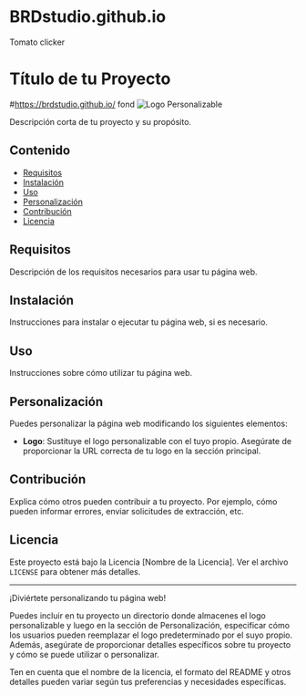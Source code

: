# BRDstudio.github.io
Tomato clicker
# Título de tu Proyecto
#https://brdstudio.github.io/ fond
![Logo Personalizable](https://th.bing.com/th/id/OIG.v20oaf1JjcVfvpuUSOHt?w=270&h=270&c=6&r=0&o=5&pid=ImgGn)

Descripción corta de tu proyecto y su propósito.

## Contenido

- [Requisitos](#requisitos)
- [Instalación](#instalación)
- [Uso](#uso)
- [Personalización](#personalización)
- [Contribución](#contribución)
- [Licencia](#licencia)

## Requisitos

Descripción de los requisitos necesarios para usar tu página web.

## Instalación

Instrucciones para instalar o ejecutar tu página web, si es necesario.

## Uso

Instrucciones sobre cómo utilizar tu página web.

## Personalización

Puedes personalizar la página web modificando los siguientes elementos:

- **Logo**: Sustituye el logo personalizable con el tuyo propio. Asegúrate de proporcionar la URL correcta de tu logo en la sección principal.

## Contribución

Explica cómo otros pueden contribuir a tu proyecto. Por ejemplo, cómo pueden informar errores, enviar solicitudes de extracción, etc.

## Licencia

Este proyecto está bajo la Licencia [Nombre de la Licencia]. Ver el archivo `LICENSE` para obtener más detalles.

---

¡Diviértete personalizando tu página web!

Puedes incluir en tu proyecto un directorio donde almacenes el logo personalizable y luego en la sección de Personalización, especificar cómo los usuarios pueden reemplazar el logo predeterminado por el suyo propio. Además, asegúrate de proporcionar detalles específicos sobre tu proyecto y cómo se puede utilizar o personalizar.

Ten en cuenta que el nombre de la licencia, el formato del README y otros detalles pueden variar según tus preferencias y necesidades específicas.
